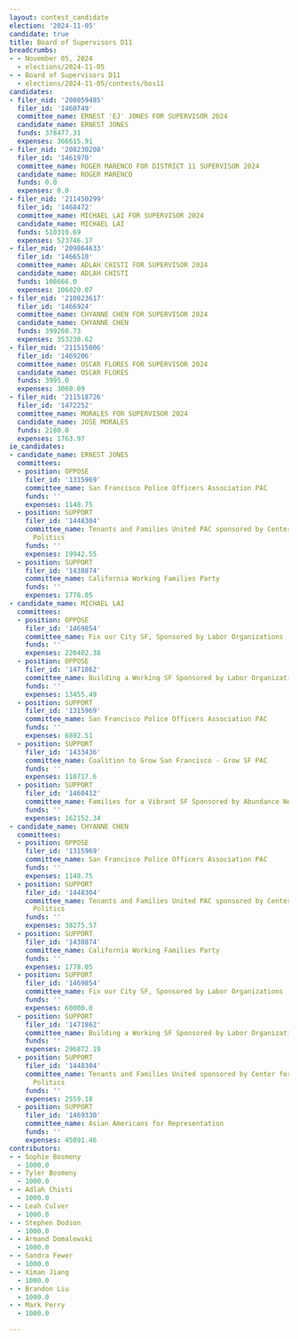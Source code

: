```yaml
---
layout: contest_candidate
election: '2024-11-05'
candidate: true
title: Board of Supervisors D11
breadcrumbs:
- - November 05, 2024
  - elections/2024-11-05
- - Board of Supervisors D11
  - elections/2024-11-05/contests/bos11
candidates:
- filer_nid: '208059485'
  filer_id: '1460749'
  committee_name: ERNEST 'EJ' JONES FOR SUPERVISOR 2024
  candidate_name: ERNEST JONES
  funds: 378477.31
  expenses: 366615.91
- filer_nid: '208230208'
  filer_id: '1461970'
  committee_name: ROGER MARENCO FOR DISTRICT 11 SUPERVISOR 2024
  candidate_name: ROGER MARENCO
  funds: 0.0
  expenses: 0.0
- filer_nid: '211450299'
  filer_id: '1468472'
  committee_name: MICHAEL LAI FOR SUPERVISOR 2024
  candidate_name: MICHAEL LAI
  funds: 510310.69
  expenses: 523746.17
- filer_nid: '209864633'
  filer_id: '1466510'
  committee_name: ADLAH CHISTI FOR SUPERVISOR 2024
  candidate_name: ADLAH CHISTI
  funds: 108666.0
  expenses: 106020.07
- filer_nid: '210823617'
  filer_id: '1466924'
  committee_name: CHYANNE CHEN FOR SUPERVISOR 2024
  candidate_name: CHYANNE CHEN
  funds: 399260.73
  expenses: 353238.62
- filer_nid: '211515006'
  filer_id: '1469206'
  committee_name: OSCAR FLORES FOR SUPERVISOR 2024
  candidate_name: OSCAR FLORES
  funds: 3995.0
  expenses: 3060.09
- filer_nid: '211518726'
  filer_id: '1472252'
  committee_name: MORALES FOR SUPERVISOR 2024
  candidate_name: JOSE MORALES
  funds: 2180.0
  expenses: 1763.97
ie_candidates:
- candidate_name: ERNEST JONES
  committees:
  - position: OPPOSE
    filer_id: '1315969'
    committee_name: San Francisco Police Officers Association PAC
    funds: ''
    expenses: 1148.75
  - position: SUPPORT
    filer_id: '1448304'
    committee_name: Tenants and Families United PAC sponsored by Center for Empowered
      Politics
    funds: ''
    expenses: 19942.55
  - position: SUPPORT
    filer_id: '1438874'
    committee_name: California Working Families Party
    funds: ''
    expenses: 1778.05
- candidate_name: MICHAEL LAI
  committees:
  - position: OPPOSE
    filer_id: '1469854'
    committee_name: Fix our City SF, Sponsored by Labor Organizations
    funds: ''
    expenses: 220402.38
  - position: OPPOSE
    filer_id: '1471862'
    committee_name: Building a Working SF Sponsored by Labor Organizations
    funds: ''
    expenses: 13455.49
  - position: SUPPORT
    filer_id: '1315969'
    committee_name: San Francisco Police Officers Association PAC
    funds: ''
    expenses: 6892.51
  - position: SUPPORT
    filer_id: '1433436'
    committee_name: Coalition to Grow San Francisco - Grow SF PAC
    funds: ''
    expenses: 110717.6
  - position: SUPPORT
    filer_id: '1460412'
    committee_name: Families for a Vibrant SF Sponsored by Abundance Network
    funds: ''
    expenses: 162152.34
- candidate_name: CHYANNE CHEN
  committees:
  - position: OPPOSE
    filer_id: '1315969'
    committee_name: San Francisco Police Officers Association PAC
    funds: ''
    expenses: 1148.75
  - position: SUPPORT
    filer_id: '1448304'
    committee_name: Tenants and Families United PAC sponsored by Center for Empowered
      Politics
    funds: ''
    expenses: 38275.57
  - position: SUPPORT
    filer_id: '1438874'
    committee_name: California Working Families Party
    funds: ''
    expenses: 1778.05
  - position: SUPPORT
    filer_id: '1469854'
    committee_name: Fix our City SF, Sponsored by Labor Organizations
    funds: ''
    expenses: 60000.0
  - position: SUPPORT
    filer_id: '1471862'
    committee_name: Building a Working SF Sponsored by Labor Organizations
    funds: ''
    expenses: 296872.19
  - position: SUPPORT
    filer_id: '1448304'
    committee_name: Tenants and Families United sponsored by Center for Empowered
      Politics
    funds: ''
    expenses: 2559.18
  - position: SUPPORT
    filer_id: '1469330'
    committee_name: Asian Americans for Representation
    funds: ''
    expenses: 45091.46
contributors:
- - Sophie Bosmeny
  - 1000.0
- - Tyler Bosmeny
  - 1000.0
- - Adlah Chisti
  - 1000.0
- - Leah Culver
  - 1000.0
- - Stephen Dodson
  - 1000.0
- - Armand Domalewski
  - 1000.0
- - Sandra Fewer
  - 1000.0
- - Ximan Jiang
  - 1000.0
- - Brandon Liu
  - 1000.0
- - Mark Perry
  - 1000.0

---
```



